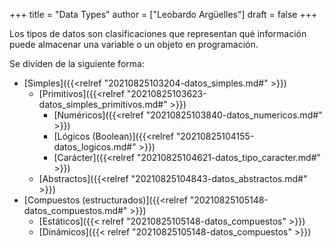 +++
title = "Data Types"
author = ["Leobardo Argüelles"]
draft = false
+++

Los tipos de datos son clasificaciones que representan qué información puede
almacenar una variable o un objeto en programación.

Se dividen de la siguiente forma:

-   [Simples]({{<relref "20210825103204-datos_simples.md#" >}})
    -   [Primitivos]({{<relref "20210825103623-datos_simples_primitivos.md#" >}})
        -   [Numéricos]({{<relref "20210825103840-datos_numericos.md#" >}})
        -   [Lógicos (Boolean)]({{<relref "20210825104155-datos_logicos.md#" >}})
        -   [Carácter]({{<relref "20210825104621-datos_tipo_caracter.md#" >}})
    -   [Abstractos]({{<relref "20210825104843-datos_abstractos.md#" >}})
-   [Compuestos (estructurados)]({{<relref "20210825105148-datos_compuestos.md#" >}})
    -   [Estáticos]({{< relref "20210825105148-datos_compuestos" >}})
    -   [Dinámicos]({{< relref "20210825105148-datos_compuestos" >}})

